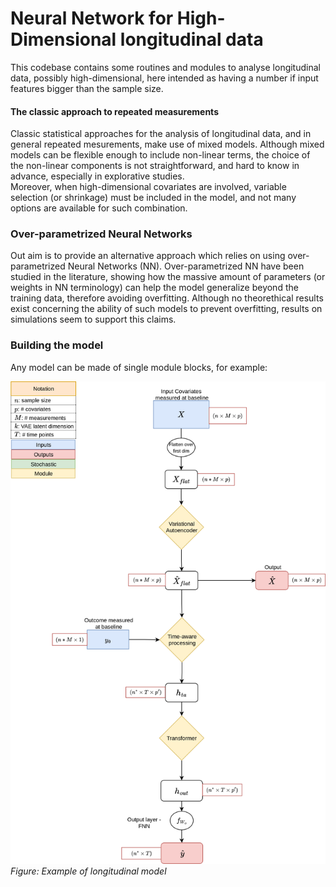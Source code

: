 # Neural Network for High-Dimensional longitudinal data

This codebase contains some routines and modules to analyse longitudinal data, possibly high-dimensional, here intended as having a number if input features bigger than the sample size.

#### The classic approach to repeated measurements
Classic statistical approaches for the analysis of longitudinal data, and in general repeated mesurements, make use of mixed models. Although mixed models can be flexible enough to include non-linear terms, the choice of the non-linear components is not straightforward, and hard to know in advance, especially in explorative studies.\
Moreover, when high-dimensional covariates are involved, variable selection (or shrinkage) must be included in the model, and not many options are available for such combination.

### Over-parametrized Neural Networks

Out aim is to provide an alternative approach which relies on using over-parametrized Neural Networks (NN). Over-parametrized NN have been studied in the literature, showing how the massive amount of parameters (or weights in NN terminology) can help the model generalize beyond the training data, therefore avoiding overfitting. Although no theorethical results exist concerning the ability of such models to prevent overfitting, results on simulations seem to support this claims.

### Building the model
Any model can be made of single module blocks, for example:

![Plot SVG](graphs_vae_attention/full_blocks.svg)
*Figure: Example of longitudinal model*
